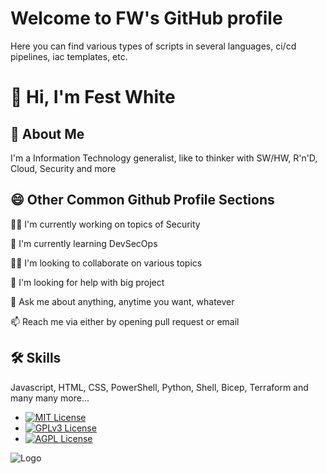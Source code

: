 # Welcome to FW's GitHub profile

Here you can find various types of scripts in several languages, ci/cd pipelines, iac templates, etc.


# 👋 Hi, I'm Fest White


## 🚀 About Me
I'm a Information Technology generalist, like to thinker with SW/HW, R'n'D, Cloud, Security and more 


## 😄 Other Common Github Profile Sections
👩‍💻 I'm currently working on topics of Security

🧠 I'm currently learning DevSecOps

👯‍♀️ I'm looking to collaborate on various topics

🤔 I'm looking for help with big project

💬 Ask me about anything, anytime you want, whatever

📫 Reach me via either by opening pull request or email


## 🛠 Skills
Javascript, HTML, CSS, PowerShell, Python, Shell, Bicep, Terraform and many many more...


- [![MIT License](https://img.shields.io/badge/License-MIT-green.svg)](https://choosealicense.com/licenses/mit/) 
- [![GPLv3 License](https://img.shields.io/badge/License-GPL%20v3-yellow.svg)](https://opensource.org/licenses/)
- [![AGPL License](https://img.shields.io/badge/license-AGPL-blue.svg)](http://www.gnu.org/licenses/agpl-3.0)

![Logo](https://topisraelinterns.com/wp-content/uploads/2015/12/future.jpg)

